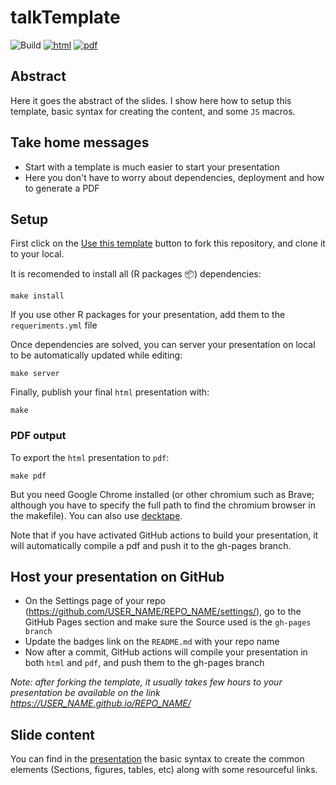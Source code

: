 # talkTemplate

![Build](https://github.com/Azenor/talk_seminar2UdeS/workflows/Build/badge.svg) [![html](https://img.shields.io/badge/read-html-blue)](https://Azenor.github.io/talk_seminar2UdeS/#1) [![pdf](https://img.shields.io/badge/read-pdf-yellow)](https://Azenor.github.io/talk_seminar2UdeS/slides.pdf)

## Abstract

Here it goes the abstract of the slides. I show here how to setup this template, basic syntax for creating the content, and some `JS` macros.

## Take home messages

- Start with a template is much easier to start your presentation
- Here you don't have to worry about dependencies, deployment and how to generate a PDF

## Setup

First click on the [Use this template](https://github.com/astefanutti/decktape](https://github.com/PoisotLab/manuscript-template/generate)) button to fork this repository, and clone it to your local.

It is recomended to install all (R packages 📦) dependencies:

```make
make install
```

If you use other R packages for your presentation, add them to the `requeriments.yml` file

Once dependencies are solved, you can server your presentation on local to be automatically updated while editing:

```make
make server
```

Finally, publish your final `html` presentation with:

```make
make
```

### PDF output

To export the `html` presentation to `pdf`:

```make
make pdf
```

But you need Google Chrome installed (or other chromium such as Brave; although you have to specify the full path to find the chromium browser in the makefile). You can also use [decktape](https://github.com/astefanutti/decktape).

Note that if you have activated GitHub actions to build your presentation, it will automatically compile a pdf and push it to the gh-pages branch.

## Host your presentation on GitHub
- On the Settings page of your repo (https://github.com/USER_NAME/REPO_NAME/settings/), go to the GitHub Pages section and make sure the Source used is the `gh-pages branch`
- Update the badges link on the `README.md` with your repo name
- Now after a commit, GitHub actions will compile your presentation in both `html` and `pdf`, and push them to the gh-pages branch

*Note: after forking the template, it usually takes few hours to your presentation be available on the link https://USER_NAME.github.io/REPO_NAME/*

## Slide content

You can find in the [presentation](https://willvieira.github.io/talkTemplate/#1) the basic syntax to create the common elements (Sections, figures, tables, etc) along with some resourceful links.
